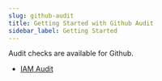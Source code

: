 ```yaml
---
slug: github-audit
title: Getting Started with Github Audit
sidebar_label: Getting Started
---
```


Audit checks are available for Github.

- [IAM Audit](ghiam)

